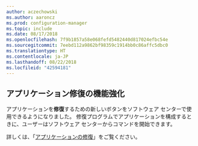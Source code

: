 ```yaml
---
author: aczechowski
ms.author: aaroncz
ms.prod: configuration-manager
ms.topic: include
ms.date: 08/17/2018
ms.openlocfilehash: 7f9b1857a58e068fefd5482440d817024efbc54e
ms.sourcegitcommit: 7eebd112a9862bf98359c1914bb0c86affc5dbc0
ms.translationtype: HT
ms.contentlocale: ja-JP
ms.lasthandoff: 08/22/2018
ms.locfileid: "42594181"
---
```

## <a name="bkmk_repair"></a> アプリケーション修復の機能強化
<!--1357866-->

アプリケーションを**修復**するための新しいボタンをソフトウェア センターで使用できるようになりました。 修復プログラムでアプリケーションを構成するときに、ユーザーはソフトウェア センターからコマンドを開始できます。 

詳しくは、「[アプリケーションの修復](/sccm/core/get-started/capabilities-in-technical-preview-1807#bkmk_app-repair)」をご覧ください。

